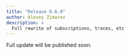 ```yaml
---
title: "Release 0.6.0"
author: Alexey Zimarev
description: >
  Full rewrite of subscriptions, traces, etc
---
```


Full update will be published soon.
